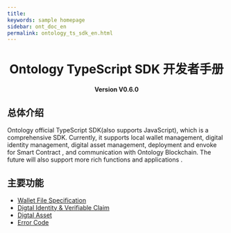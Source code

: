 ```yaml
---
title: 
keywords: sample homepage
sidebar: ont_doc_en
permalink: ontology_ts_sdk_en.html
---
```




<h1 align="center">Ontology TypeScript SDK 开发者手册</h1>
<h4 align="center">Version V0.6.0 </h4>

## 总体介绍

Ontology official TypeScript SDK(also supports JavaScript), which is a comprehensive SDK. Currently, it supports local wallet management, digital identity management, digital asset management,  deployment and envoke for Smart Contract , and communication with Ontology Blockchain. The future will also support more rich functions and applications .

## 主要功能


- [Wallet File Specification](Wallet_File_Specification.md)
- [Digtal Identity & Verifiable Claim](identity_claim.md)
- [Digtal Asset](asset.md)
- [Error Code](errorcode.md)
